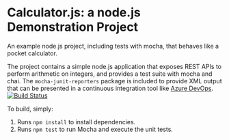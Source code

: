 Calculator.js: a node.js Demonstration Project
==============================================
An example node.js project, including tests with mocha, that behaves like
a pocket calculator.

The project contains a simple node.js application that exposes REST APIs
to perform arithmetic on integers, and provides a test suite with mocha
and chai.  The `mocha-junit-reporters` package is included to provide XML
output that can be presented in a continuous integration tool like
[Azure DevOps](https://azure.com/devops).
[![Build Status](https://dev.azure.com/ecarpintero/Integrating%20External%20Source%20Control%20with%20Azure%20Pipelines/_apis/build/status/ecarpintero1979.calculator?branchName=master)](https://dev.azure.com/ecarpintero/Integrating%20External%20Source%20Control%20with%20Azure%20Pipelines/_build/latest?definitionId=7&branchName=master)

To build, simply:

1. Runs `npm install` to install dependencies.
2. Runs `npm test` to run Mocha and execute the unit tests.

